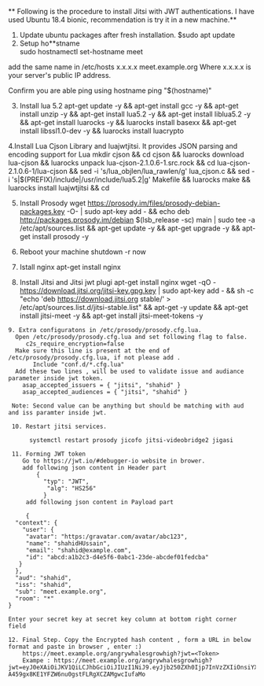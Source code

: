 ** Following is the procedure to install Jitsi with JWT authentications. I have used Ubuntu 18.4 bionic, recommendation is try it in a new machine.**
1. Update ubuntu packages after fresh installation.
  $sudo apt update
2. Setup ho**stname  
    sudo hostnamectl set-hostname meet
  
  add the same name in /etc/hosts
     x.x.x.x meet.example.org
  Where x.x.x.x is your server's public IP address.
  
  Confirm you are able ping using hostname 
   ping "$(hostname)"
 
 3. Install lua 5.2 
    apt-get update -y &&
    apt-get install gcc -y &&
    apt-get install unzip -y &&
    apt-get install lua5.2 -y &&
    apt-get install liblua5.2 -y &&
    apt-get install luarocks -y &&
    luarocks install basexx &&
    apt-get install libssl1.0-dev -y &&
    luarocks install luacrypto 
  
  4.Install Lua Cjson Library and luajwtjitsi. It provides JSON parsing and encoding support for Lua
    mkdir cjson &&
    cd cjson &&
    luarocks download lua-cjson &&
    luarocks unpack lua-cjson-2.1.0.6-1.src.rock &&
    cd lua-cjson-2.1.0.6-1/lua-cjson &&
    sed -i 's/lua_objlen/lua_rawlen/g' lua_cjson.c &&
    sed -i 's|$(PREFIX)/include|/usr/include/lua5.2|g' Makefile &&
    luarocks make &&
    luarocks install luajwtjitsi &&
    cd
  
  5. Install Prosody
      wget https://prosody.im/files/prosody-debian-packages.key -O- | sudo apt-key add - &&
      echo deb http://packages.prosody.im/debian $(lsb_release -sc) main | sudo tee -a /etc/apt/sources.list &&
      apt-get update -y &&
      apt-get upgrade -y &&
      apt-get install prosody -y 
   
   6. Reboot your machine
        shutdown -r now
   
   7. Istall nginx
         apt-get install nginx 
   8. Install Jitsi and Jitsi jwt plugi
        apt-get install nginx 
        wget -qO - https://download.jitsi.org/jitsi-key.gpg.key | sudo apt-key add - &&
        sh -c "echo 'deb https://download.jitsi.org stable/' > /etc/apt/sources.list.d/jitsi-stable.list" &&
        apt-get -y update &&
        apt-get install jitsi-meet -y &&
        apt-get install jitsi-meet-tokens -y
    
    9. Extra configuratons in /etc/prosody/prosody.cfg.lua.
      Open /etc/prosody/prosody.cfg.lua and set following flag to false.
         c2s_require_encryption=false
      Make sure this line is present at the end of /etc/prosody/prosody.cfg.lua, if not please add .
           Include "conf.d/*.cfg.lua"
      Add these two lines , will be used to validate issue and audiance parameter inside jwt token.
        asap_accepted_issuers = { "jitsi", "shahid" }
        asap_accepted_audiences = { "jitsi", "shahid" }
        
     Note: Second value can be anything but should be matching with aud and iss paramter inside jwt.
     
     10. Restart jitsi services.
     
          systemctl restart prosody jicofo jitsi-videobridge2 jigasi
          
     11. Forming JWT token
        Go to https://jwt.io/#debugger-io website in brower.
        add following json content in Header part
            {
              "typ": "JWT",
               "alg": "HS256"
              }     
         add following json content in Payload part
         
         {
      "context": {
        "user": {
         "avatar": "https:/gravatar.com/avatar/abc123",
         "name": "shahidHUssain",
         "email": "shahid@example.com",
         "id": "abcd:a1b2c3-d4e5f6-0abc1-23de-abcdef01fedcba"
       }
      },
      "aud": "shahid",
      "iss": "shahid",
      "sub": "meet.example.org",
      "room": "*"
    }
    
    Enter your secret key at secret key column at bottom right corner field
    
    12. Final Step. Copy the Encrypted hash content , form a URL in below format and paste in browser , enter :)
        https://meet.example.org/angrywhalesgrowhigh?jwt=<Token>
        Exampe : https://meet.example.org/angrywhalesgrowhigh?jwt=eyJ0eXAiOiJKV1QiLCJhbGciOiJIUzI1NiJ9.eyJjb250ZXh0Ijp7InVzZXIiOnsiYXZhdGFyIjoiaHR0cHM6L2dyYXZhdGFyLmNvbS9hdmF0YXIvYWJjMTIzIiwibmFtZSI6InNoYWhpZEhVc3NhaW4iLCJlbWFpbCI6InNoYWhpZEBleGFtcGxlLmNvbSIsImlkIjoiYWJjZDphMWIyYzMtZDRlNWY2LTBhYmMxLTIzZGUtYWJjZGVmMDFmZWRjYmEifX0sImF1ZCI6InNoYWhpZCIsImlzcyI6InNoYWhpZCIsInN1YiI6Im1lZXQuZXhhbXBsZS5vcmciLCJyb29tIjoiKiJ9.Ffj-A459gx8KE1YFZW6nu0gstFLRgXCZAMgwcIufaMo
